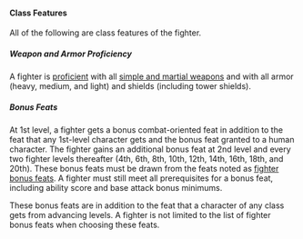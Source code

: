 #### Class Features

All of the following are class features of the fighter.

##### Weapon and Armor Proficiency

A fighter is [proficient](/srd/combat/combatModifiers.htm#weaponArmorAndShieldProficiency) with all [simple and martial weapons](/srd/equipment/weapons.htm#simpleMartialandExoticWeapons) and with all armor (heavy, medium, and light) and shields (including tower shields).

##### Bonus Feats

At 1st level, a fighter gets a bonus combat-oriented feat in addition to the feat that any 1st-level character gets and the bonus feat granted to a human character. The fighter gains an additional bonus feat at 2nd level and every two fighter levels thereafter (4th, 6th, 8th, 10th, 12th, 14th, 16th, 18th, and 20th). These bonus feats must be drawn from the feats noted as [fighter bonus feats](/srd/feats.htm#fighterBonusFeats). A fighter must still meet all prerequisites for a bonus feat, including ability score and base attack bonus minimums.

These bonus feats are in addition to the feat that a character of any class gets from advancing levels. A fighter is not limited to the list of fighter bonus feats when choosing these feats.
